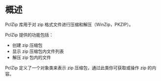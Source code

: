 
# 概述
PclZip 库用于对 zip 格式文件进行压缩和解压（WinZip，PKZIP）。

PclZip 提供的功能包括：
- 创建 zip 压缩包
- 显示 zip 压缩包内文件列表
- 解压 zip 包内的文件

PclZip 定义了一个对象类来表示 zip 压缩包，通过此类你可获取或操作 zip 的内容。